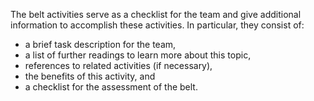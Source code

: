 The belt activities serve as a checklist for the team and give additional information to accomplish these activities. In particular, they consist of:

- a brief task description for the team,
- a list of further readings to learn more about this topic,
- references to related activities (if necessary),
- the benefits of this activity, and
- a checklist for the assessment of the belt.